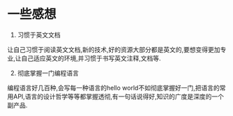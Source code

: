 一些感想
===

1. 习惯于英文文档

让自己习惯于阅读英文文档,新的技术,好的资源大部分都是英文的,要想变得更加专业,让自己适应英文的环境,并习惯于书写英文注释,文档等.

2. 彻底掌握一门编程语言

编程语言好几百种,会写每一种语言的hello world不如彻底掌握好一门,把语言的常用API,语言的设计哲学等等都掌握透彻,有一句话说得好,知识的广度是深度的一个副产品.

